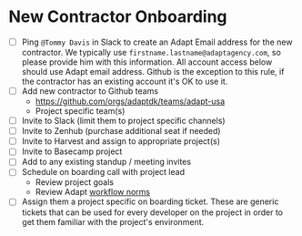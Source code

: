 # New Contractor Onboarding

- [ ] Ping `@Tommy Davis` in Slack to create an Adapt Email address for the new contractor. We typically use `firstname.lastname@adaptagency.com`, so please provide him with this information. All account access below should use Adapt email address. Github is the exception to this rule, if the contractor has an existing account it's OK to use it.
- [ ] Add new contractor to Github teams
  - https://github.com/orgs/adaptdk/teams/adapt-usa
  - Project specific team(s)
- [ ] Invite to Slack (limit them to project specific channels)
- [ ] Invite to Zenhub (purchase additional seat if needed)
- [ ] Invite to Harvest and assign to appropriate project(s)
- [ ] Invite to Basecamp project
- [ ] Add to any existing standup / meeting invites
- [ ] Schedule on boarding call with project lead
  - Review project goals
  - Review Adapt [workflow norms](../project-workflow/README.md)
- [ ] Assign them a project specific on boarding ticket. These are generic tickets that can be used for every developer on the project in order to get them familiar with the project's environment.
